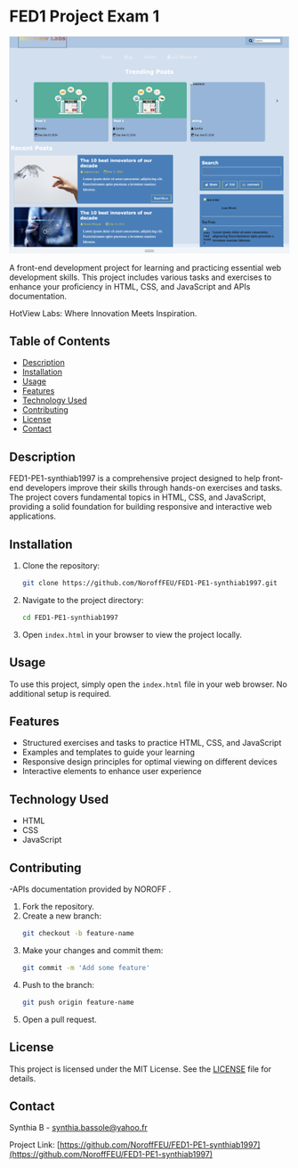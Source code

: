 # FED1 Project Exam 1

![Project Screenshot](/assets/Screenshot%202024-06-07%20at%2021.26.48.png)


A front-end development project for learning and practicing essential web development skills. This project includes various tasks and exercises to enhance your proficiency in HTML, CSS, and JavaScript and APIs documentation.

HotView Labs: Where Innovation Meets Inspiration.


## Table of Contents

- [Description](#description)
- [Installation](#installation)
- [Usage](#usage)
- [Features](#features)
- [Technology Used](#technology-used)
- [Contributing](#contributing)
- [License](#license)
- [Contact](#contact)

## Description

FED1-PE1-synthiab1997 is a comprehensive project designed to help front-end developers improve their skills through hands-on exercises and tasks. The project covers fundamental topics in HTML, CSS, and JavaScript, providing a solid foundation for building responsive and interactive web applications.

## Installation

1. Clone the repository:
    ```bash
    git clone https://github.com/NoroffFEU/FED1-PE1-synthiab1997.git
    ```
2. Navigate to the project directory:
    ```bash
    cd FED1-PE1-synthiab1997
    ```
3. Open `index.html` in your browser to view the project locally.

## Usage

To use this project, simply open the `index.html` file in your web browser. No additional setup is required.

## Features

- Structured exercises and tasks to practice HTML, CSS, and JavaScript
- Examples and templates to guide your learning
- Responsive design principles for optimal viewing on different devices
- Interactive elements to enhance user experience

## Technology Used

- HTML
- CSS
- JavaScript

## Contributing

-APIs documentation provided by NOROFF .

1. Fork the repository.
2. Create a new branch:
    ```bash
    git checkout -b feature-name
    ```
3. Make your changes and commit them:
    ```bash
    git commit -m 'Add some feature'
    ```
4. Push to the branch:
    ```bash
    git push origin feature-name
    ```
5. Open a pull request.

## License

This project is licensed under the MIT License. See the [LICENSE](LICENSE) file for details.

## Contact

Synthia B - [synthia.bassole@yahoo.fr](mailto:synthia.bassole@yahoo.fr)

Project Link: [https://github.com/NoroffFEU/FED1-PE1-synthiab1997](https://github.com/NoroffFEU/FED1-PE1-synthiab1997)





